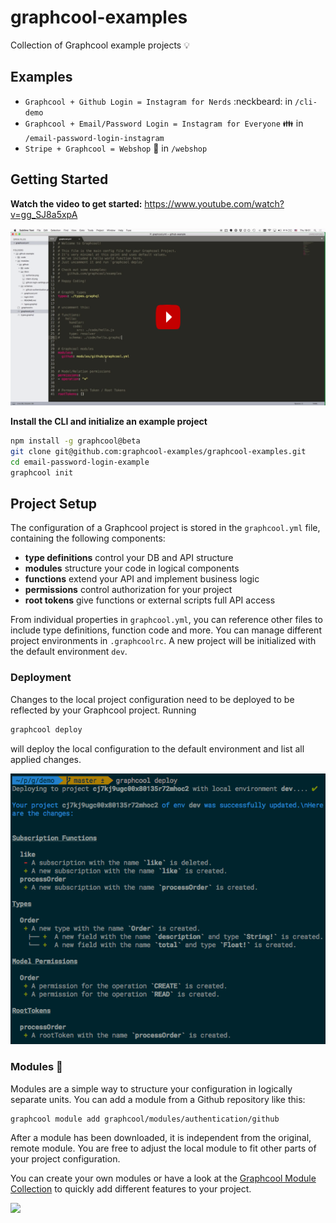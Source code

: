 # graphcool-examples

Collection of Graphcool example projects 💡

## Examples
- `Graphcool + Github Login = Instagram for Nerds` :neckbeard: in `/cli-demo`
- `Graphcool + Email/Password Login = Instagram for Everyone` :family: in `/email-password-login-instagram`
- `Stripe + Graphcool = Webshop` :iphone: in `/webshop`

## Getting Started

**Watch the video to get started:** https://www.youtube.com/watch?v=gg_SJ8a5xpA

[![](./preview.png)](https://www.youtube.com/watch?v=gg_SJ8a5xpA)

**Install the CLI and initialize an example project**

```sh
npm install -g graphcool@beta
git clone git@github.com:graphcool-examples/graphcool-examples.git
cd email-password-login-example
graphcool init
```

## Project Setup

The configuration of a Graphcool project is stored in the `graphcool.yml` file, containing the following components:

* **type definitions** control your DB and API structure
* **modules** structure your code in logical components
* **functions** extend your API and implement business logic
* **permissions** control authorization for your project
* **root tokens** give functions or external scripts full API access

From individual properties in `graphcool.yml`, you can reference other files to include type definitions, function code and more. You can manage different project environments in `.graphcoolrc`. A new project will be initialized with the default environment `dev`.

### Deployment

Changes to the local project configuration need to be deployed to be reflected by your Graphcool project. Running

```sh
graphcool deploy
```

will deploy the local configuration to the default environment and list all applied changes.

![](./deploy.png)

### Modules 🎁

Modules are a simple way to structure your configuration in logically separate units. You can add a module from a Github repository like this:

```sh
graphcool module add graphcool/modules/authentication/github
```

After a module has been downloaded, it is independent from the original, remote module. You are free to adjust the local module to fit other parts of your project configuration.

You can create your own modules or have a look at the
[Graphcool Module Collection](https://github.com/graphcool/modules) to quickly add different features to your project.

![](http://i.imgur.com/5RHR6Ku.png)
